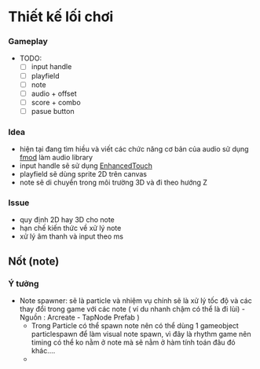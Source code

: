 # Thiết kế lối chơi
### Gameplay
- TODO: 
	- [ ] input handle 
	- [ ] playfield
	- [ ] note
	- [ ] audio + offset
	- [ ] score + combo
	- [ ] pasue button

### Idea
- hiện tại đang tìm hiều và viết các chức năng cơ bản của audio sử dụng [fmod](https://www.fmod.com/) làm audio library 
- input handle sẽ sử dụng [EnhancedTouch](https://docs.unity3d.com/Packages/com.unity.inputsystem@1.0/api/UnityEngine.InputSystem.EnhancedTouch.html)
- playfield sẽ dùng sprite 2D trên canvas
- note sẽ di chuyển trong môi trường 3D và đi theo hướng Z 
### Issue
- quy định 2D hay 3D cho note
- hạn chế kiến thức về xử lý note 
- xử lý âm thanh và input theo ms


## Nốt (note)
### Ý tưởng
- Note spawner: sẽ là particle và nhiệm vụ chính sẽ là xử lý tốc độ và các thay đổi trong game với các note  ( ví du nhanh chậm có thể là đi lùi) - Nguồn : Arcreate - TapNode Prefab )
	-  Trong Particle có thể spawn note nên có thể dùng 1 gameobject particlespawn để làm visual note spawn, vì đây là rhythm game nên timing có thể ko nằm ở note mà sẽ nằm ở hàm tính toán đâu đó khác....
	- 